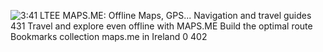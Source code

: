 ![3:41 LTEE MAPS.ME: Offline Maps, GPS... Navigation and travel guides 431 Travel and explore even offline with MAPS.ME Build the optimal route Bookmarks collection maps.me in Ireland 0 402 ](Exported%20image%2020240521171744-0.jpeg)